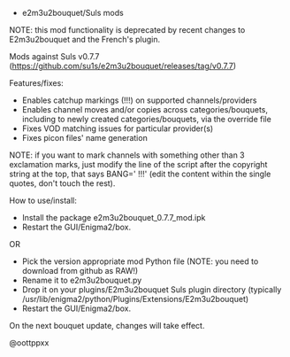 * e2m3u2bouquet/Suls mods

NOTE: this mod functionality is deprecated by recent changes to E2m3u2bouquet
and the French's plugin.

Mods against Suls v0.7.7 (https://github.com/su1s/e2m3u2bouquet/releases/tag/v0.7.7)

Features/fixes:

* Enables catchup markings (!!!) on supported channels/providers
* Enables channel moves and/or copies across categories/bouquets,
including to newly created categories/bouquets, via the override file
* Fixes VOD matching issues for particular provider(s)
* Fixes picon files' name generation

NOTE: if you want to mark channels with something other than 3
exclamation marks, just modify the line of the script after the
copyright string at the top, that says BANG=' !!!' (edit the
content within the single quotes, don't touch the rest).

How to use/install:

* Install the package e2m3u2bouquet_0.7.7_mod.ipk
* Restart the GUI/Enigma2/box.

OR

* Pick the version appropriate mod Python file (NOTE: you need
to download from github as RAW!)
* Rename it to e2m3u2bouquet.py
* Drop it on your plugins/E2m3u2bouquet Suls plugin directory
(typically /usr/lib/enigma2/python/Plugins/Extensions/E2m3u2bouquet)
* Restart the GUI/Enigma2/box.

On the next bouquet update, changes will take effect.

@oottppxx
